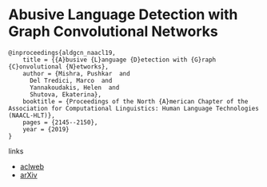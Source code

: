 # Abusive Language Detection with Graph Convolutional Networks


```
@inproceedings{aldgcn_naacl19,
    title = {{A}busive {L}anguage {D}etection with {G}raph {C}onvolutional {N}etworks},
    author = {Mishra, Pushkar  and
      Del Tredici, Marco  and
      Yannakoudakis, Helen  and
      Shutova, Ekaterina},
    booktitle = {Proceedings of the North {A}merican Chapter of the Association for Computational Linguistics: Human Language Technologies (NAACL-HLT)},
    pages = {2145--2150},
    year = {2019}
}
```

links
- [aclweb](https://aclweb.org/anthology/papers/N/N19/N19-1221/)
- [arXiv](https://arxiv.org/abs/1904.04073)

